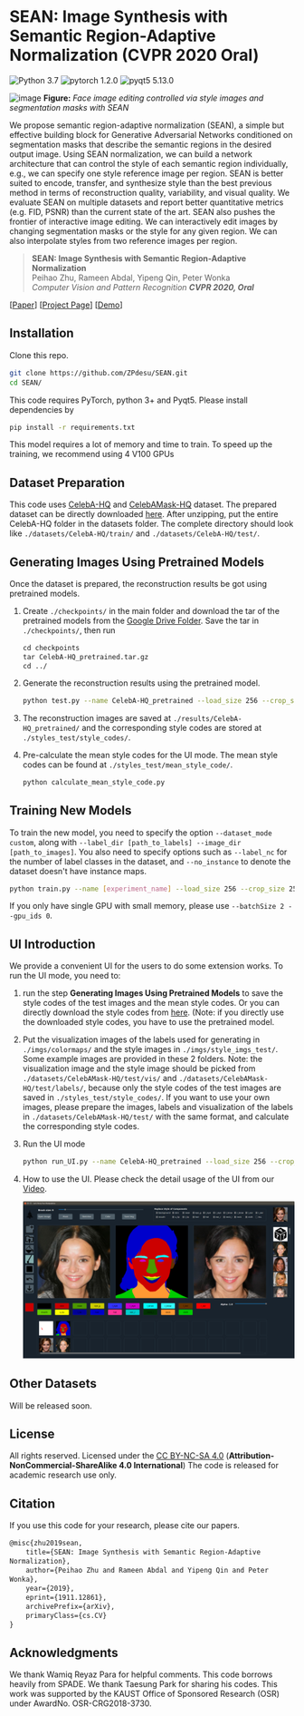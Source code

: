 # SEAN: Image Synthesis with Semantic Region-Adaptive Normalization (CVPR 2020 Oral)

![Python 3.7](https://img.shields.io/badge/python-3.7-green.svg?style=plastic)
![pytorch 1.2.0](https://img.shields.io/badge/pytorch-1.2.0-green.svg?style=plastic)
![pyqt5 5.13.0](https://img.shields.io/badge/pyqt5-5.13.0-green.svg?style=plastic)

![image](./docs/assets/Teaser.png)
**Figure:** *Face image editing controlled via style images and segmentation masks with SEAN*

We propose semantic region-adaptive normalization (SEAN), a simple but effective building block for Generative Adversarial Networks conditioned on segmentation masks that describe the semantic regions in the desired output image. Using SEAN normalization, we can build a network architecture that can control the style of each semantic region individually, e.g., we can specify one style reference image per region. SEAN is better suited to encode, transfer, and synthesize style than the best previous method in terms of reconstruction quality, variability, and visual quality. We evaluate SEAN on multiple datasets and report better quantitative metrics (e.g. FID, PSNR) than the current state of the art. SEAN also pushes the frontier of interactive image editing. We can interactively edit images by changing segmentation masks or the style for any given region. We can also interpolate styles from two reference images per region.

> **SEAN: Image Synthesis with Semantic Region-Adaptive Normalization** <br>
> Peihao Zhu, Rameen Abdal, Yipeng Qin, Peter Wonka <br>
> *Computer Vision and Pattern Recognition **CVPR 2020, Oral***


[[Paper](https://arxiv.org/pdf/1911.12861.pdf)]
[[Project Page](https://zpdesu.github.io/SEAN/)]
[[Demo](https://youtu.be/0Vbj9xFgoUw)]


## Installation

Clone this repo.
```bash
git clone https://github.com/ZPdesu/SEAN.git
cd SEAN/
```

This code requires PyTorch, python 3+ and Pyqt5. Please install dependencies by
```bash
pip install -r requirements.txt
```

This model requires a lot of memory and time to train. To speed up the training, we recommend using 4 V100 GPUs


## Dataset Preparation

This code uses [CelebA-HQ](https://github.com/tkarras/progressive_growing_of_gans) and [CelebAMask-HQ](https://github.com/switchablenorms/CelebAMask-HQ) dataset. The prepared dataset can be directly downloaded [here](https://drive.google.com/file/d/1TKhN9kDvJEcpbIarwsd1_fsTR2vGx6LC/view?usp=sharing). After unzipping, put the entire CelebA-HQ folder in the datasets folder. The complete directory should look like `./datasets/CelebA-HQ/train/` and `./datasets/CelebA-HQ/test/`.


## Generating Images Using Pretrained Models

Once the dataset is prepared, the reconstruction results be got using pretrained models.


1. Create `./checkpoints/` in the main folder and download the tar of the pretrained models from the [Google Drive Folder](https://drive.google.com/file/d/1UMgKGdVqlulfgOBV4Z0ajEwPdgt3_EDK/view?usp=sharing). Save the tar in `./checkpoints/`, then run

    ```
    cd checkpoints
    tar CelebA-HQ_pretrained.tar.gz
    cd ../
    ```

2. Generate the reconstruction results using the pretrained model.
	```bash
   python test.py --name CelebA-HQ_pretrained --load_size 256 --crop_size 256 --dataset_mode custom --label_dir datasets/CelebA-HQ/test/labels --image_dir datasets/CelebA-HQ/test/images --label_nc 19 --no_instance --gpu_ids 0
    ```

3. The reconstruction images are saved at `./results/CelebA-HQ_pretrained/` and the corresponding style codes are stored at `./styles_test/style_codes/`.

4. Pre-calculate the mean style codes for the UI mode. The mean style codes can be found at `./styles_test/mean_style_code/`.

	```bash
    python calculate_mean_style_code.py
    ```


## Training New Models

To train the new model, you need to specify the option `--dataset_mode custom`, along with `--label_dir [path_to_labels] --image_dir [path_to_images]`. You also need to specify options such as `--label_nc` for the number of label classes in the dataset, and `--no_instance` to denote the dataset doesn't have instance maps.


```bash
python train.py --name [experiment_name] --load_size 256 --crop_size 256 --dataset_mode custom --label_dir datasets/CelebA-HQ/train/labels --image_dir datasets/CelebA-HQ/train/images --label_nc 19 --no_instance --batchSize 32 --gpu_ids 0,1,2,3
```

If you only have single GPU with small memory, please use `--batchSize 2 --gpu_ids 0`.


## UI Introduction

We provide a convenient UI for the users to do some extension works. To run the UI mode, you need to:

1. run the step **Generating Images Using Pretrained Models** to save the style codes of the test images and the mean style codes. Or you can directly download the style codes from [here](https://drive.google.com/file/d/153U5q_CfwPM0V4wRP199BhD9niUuVW95/view?usp=sharing). (Note: if you directly use the downloaded style codes, you have to use the pretrained model.

2. Put the visualization images of the labels used for generating in `./imgs/colormaps/` and the style images in `./imgs/style_imgs_test/`. Some example images are provided in these 2 folders. Note: the visualization image and the style image should be picked from `./datasets/CelebAMask-HQ/test/vis/` and `./datasets/CelebAMask-HQ/test/labels/`, because only the style codes of the test images are saved in `./styles_test/style_codes/`. If you want to use your own images, please prepare the images, labels and visualization of the labels in `./datasets/CelebAMask-HQ/test/` with the same format, and calculate the corresponding style codes.

3. Run the UI mode

    ```bash
    python run_UI.py --name CelebA-HQ_pretrained --load_size 256 --crop_size 256 --dataset_mode custom --label_dir datasets/CelebA-HQ/test/labels --image_dir datasets/CelebA-HQ/test/images --label_nc 19 --no_instance --gpu_ids 0
    ```
4. How to use the UI. Please check the detail usage of the UI from our [Video](https://youtu.be/0Vbj9xFgoUw).

	![image](./docs/assets/UI.png)

## Other Datasets
Will be released soon.

## License

All rights reserved. Licensed under the [CC BY-NC-SA 4.0](https://creativecommons.org/licenses/by-nc-sa/4.0/legalcode) (**Attribution-NonCommercial-ShareAlike 4.0 International**) The code is released for academic research use only.

## Citation
If you use this code for your research, please cite our papers.
```
@misc{zhu2019sean,
    title={SEAN: Image Synthesis with Semantic Region-Adaptive Normalization},
    author={Peihao Zhu and Rameen Abdal and Yipeng Qin and Peter Wonka},
    year={2019},
    eprint={1911.12861},
    archivePrefix={arXiv},
    primaryClass={cs.CV}
}
```

## Acknowledgments
We thank Wamiq Reyaz Para for helpful comments. This code borrows heavily from SPADE. We thank Taesung Park for sharing his codes. This work was supported by the KAUST Office of Sponsored Research (OSR) under AwardNo. OSR-CRG2018-3730.
